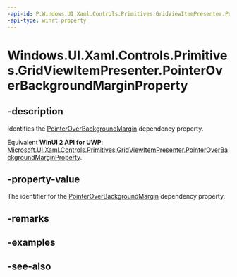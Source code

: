 ```yaml
---
-api-id: P:Windows.UI.Xaml.Controls.Primitives.GridViewItemPresenter.PointerOverBackgroundMarginProperty
-api-type: winrt property
---
```


<!-- Property syntax
public Windows.UI.Xaml.DependencyProperty PointerOverBackgroundMarginProperty { get; }
-->

# Windows.UI.Xaml.Controls.Primitives.GridViewItemPresenter.PointerOverBackgroundMarginProperty

## -description
Identifies the [PointerOverBackgroundMargin](gridviewitempresenter_pointeroverbackgroundmargin.md) dependency property.

Equivalent **WinUI 2 API for UWP**: [Microsoft.UI.Xaml.Controls.Primitives.GridViewItemPresenter.PointerOverBackgroundMarginProperty](/windows/winui/api/microsoft.ui.xaml.controls.primitives.gridviewitempresenter.pointeroverbackgroundmarginproperty).

## -property-value
The identifier for the [PointerOverBackgroundMargin](gridviewitempresenter_pointeroverbackgroundmargin.md) dependency property.

## -remarks

## -examples

## -see-also
